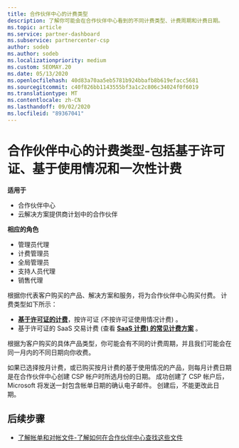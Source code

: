 ```yaml
---
title: 合作伙伴中心的计费类型
description: 了解你可能会在合作伙伴中心看到的不同计费类型、计费周期和计费日期。
ms.topic: article
ms.service: partner-dashboard
ms.subservice: partnercenter-csp
author: sodeb
ms.author: sodeb
ms.localizationpriority: medium
ms.custom: SEOMAY.20
ms.date: 05/13/2020
ms.openlocfilehash: 40d83a70aa5eb5781b924bbafb8b619efacc5681
ms.sourcegitcommit: c40f826bb1143555bf3a1c2c806c34024f0f6019
ms.translationtype: MT
ms.contentlocale: zh-CN
ms.lasthandoff: 09/02/2020
ms.locfileid: "89367041"
---
```

# <a name="types-of-billing-in-partner-center---includes-license-based-usage-based-and-one-time-billing"></a>合作伙伴中心的计费类型-包括基于许可证、基于使用情况和一次性计费

**适用于**

- 合作伙伴中心
- 云解决方案提供商计划中的合作伙伴

**相应的角色**

- 管理员代理
- 计费管理员
- 全局管理员
- 支持人员代理
- 销售代理

根据你代表客户购买的产品、解决方案和服务，将为合作伙伴中心购买付费。 计费类型如下所示：

- [**基于许可证的计费**](license-based-billing.md)，按许可证 (不按许可证使用情况计费) 。
- 基于许可证的 SaaS 交易计费 (查看 [**SaaS 计费) 的常见计费方案**](common-billing-scenarios-saas.md) 。

根据为客户购买的具体产品类型，你可能会有不同的计费周期，并且我们可能会在同一月内的不同日期向你收费。

如果已选择按月计费，或已购买按月计费的基于使用情况的产品，则每月计费日期是在合作伙伴中心创建 CSP 帐户时所选月份的日期。 成功创建了 CSP 帐户后，Microsoft 将发送一封包含帐单日期的确认电子邮件。 创建后，不能更改此日期。

## <a name="next-steps"></a>后续步骤

- [了解帐单和对帐文件-了解如何在合作伙伴中心查找这些文件](read-your-bill.md)